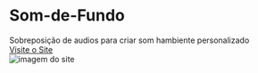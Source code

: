 # Som-de-Fundo
Sobreposição de audios para criar som hambiente personalizado
<br>
[Visite o Site](https://xation222.github.io/Som-de-Fundo/)
<br>
![imagem do site](imagem/read%20me%201.png)
